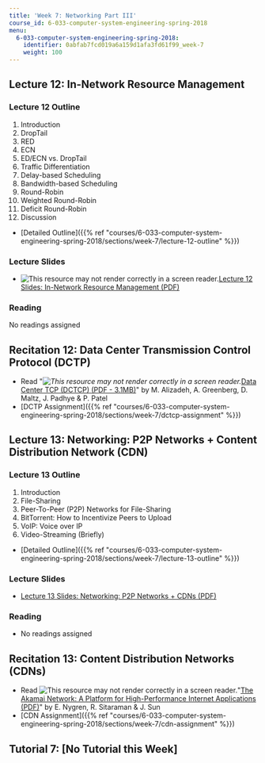 ```yaml
---
title: 'Week 7: Networking Part III'
course_id: 6-033-computer-system-engineering-spring-2018
menu:
  6-033-computer-system-engineering-spring-2018:
    identifier: 0abfab7fcd019a6a159d1afa3fd61f99_week-7
    weight: 100
---
```

Lecture 12: In-Network Resource Management
------------------------------------------

### Lecture 12 Outline

1.  Introduction
2.  DropTail
3.  RED
4.  ECN
5.  ED/ECN vs. DropTail
6.  Traffic Differentiation
7.  Delay-based Scheduling
8.  Bandwidth-based Scheduling
9.  Round-Robin
10.  Weighted Round-Robin
11.  Deficit Round-Robin
12.  Discussion

*   [Detailed Outline]({{% ref "courses/6-033-computer-system-engineering-spring-2018/sections/week-7/lecture-12-outline" %}})

### Lecture Slides

*   ![This resource may not render correctly in a screen reader.](/images/inacessible.gif)[Lecture 12 Slides: In-Network Resource Management (PDF)](https://open-learning-course-data.s3.amazonaws.com/6-033-computer-system-engineering-spring-2018/0139d45c186408d828399ba2abd77c19_MIT6_033S18lec12.pdf)

### Reading

No readings assigned

Recitation 12: Data Center Transmission Control Protocol (DCTP)
---------------------------------------------------------------

*   Read "_![This resource may not render correctly in a screen reader.](/images/inacessible.gif)_[Data Center TCP (DCTCP) (PDF - 3.1MB)](https://people.csail.mit.edu/alizadeh/papers/dctcp-sigcomm10.pdf)" by M. Alizadeh, A. Greenberg, D. Maltz, J. Padhye & P. Patel
*   [DCTP Assignment]({{% ref "courses/6-033-computer-system-engineering-spring-2018/sections/week-7/dctcp-assignment" %}})

Lecture 13: Networking: P2P Networks + Content Distribution Network (CDN)
-------------------------------------------------------------------------

### Lecture 13 Outline

1.  Introduction
2.  File-Sharing
3.  Peer-To-Peer (P2P) Networks for File-Sharing
4.  BitTorrent: How to Incentivize Peers to Upload
5.  VoIP: Voice over IP
6.  Video-Streaming (Briefly)

*   [Detailed Outline]({{% ref "courses/6-033-computer-system-engineering-spring-2018/sections/week-7/lecture-13-outline" %}})

### Lecture Slides

*   [Lecture 13 Slides: Networking: P2P Networks + CDNs (PDF)](https://open-learning-course-data.s3.amazonaws.com/6-033-computer-system-engineering-spring-2018/cb323c9bfd706cc4af756a5e33b7ca8c_MIT6_033S18lec13.pdf)

### Reading

*   No readings assigned

Recitation 13: Content Distribution Networks (CDNs)
---------------------------------------------------

*   Read ![This resource may not render correctly in a screen reader.](/images/inacessible.gif)"[The Akamai Network: A Platform for High-Performance Internet Applications (PDF)](https://www.akamai.com/us/en/multimedia/documents/technical-publication/the-akamai-network-a-platform-for-high-performance-internet-applications-technical-publication.pdf)" by E. Nygren, R. Sitaraman & J. Sun
*   [CDN Assignment]({{% ref "courses/6-033-computer-system-engineering-spring-2018/sections/week-7/cdn-assignment" %}})

Tutorial 7: \[No Tutorial this Week\]
-------------------------------------